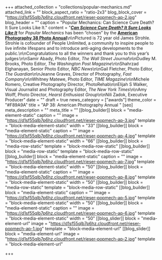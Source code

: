 +++
attached_collection = "collections/popular-mechanics.md"
attached_link = ""
block_aspect_ratio = "ratio-2x3"
blog_block_cover = "https://d1sf55qlb7p6hz.cloudfront.net/rieser-popmech-ap-2.jpg"
blog_header = ""
caption = "Popular Mechanics: Can Science Cure Death? It Sure Looks Like It."
content = "[**_Can Science Cure Death? It Sure Looks Like It_**](https://jesserieser.com/collections/popular-mechanics-longevity) for _Popular Mechanics_ has been “chosen” by the [**American Photography 38 Photo Annual**](https://www.ai-ap.com/slideshow/AP/38/jesse-rieser/)\n\nPictured is 72 year old James Strohle. Strohle is cofounder of People Unlimited, a community to inspire people to live infinite lifespans and to introduce anti-aging developments to the public.\n\nCongratulations to all the winners and thank you to this year’s judges:\n\nSamir Abady, Photo Editor, _The Wall Street Journal_\n\nDudley M. Brooks, Photo Editor, _The Washington Post Magazine_\n\nShahrzad Elghanayan, Senior Photo Editor, _NBC News_\n\nGail Fletcher, Photo Editor, _The Guardian_\n\nJeanne Graves, Director of Photography, _Fast Company_\n\nWhitney Matewe, Photo Editor, _TIME Magazine_\n\nMichele Romero, Creative Photography Director, PhotoRehab\n\nElijah S Walker, Visual Journalist and Photography Editor, _The New York Times_\n\nAmy Wolff, Photo Director, _Hearst Enthusiast Group_\n\nNili Zadok, Executive Producer"
date = ""
draft = true
news_category = ["awards"]
theme_color = "#F89A9A"
title = "AP 38: American Photography Annual "
[seo]
meta_description = ""
meta_title = ""
[[blog_builder]]
block = "media-element-static"
caption = ""
image = "https://d1sf55qlb7p6hz.cloudfront.net/rieser-popmech-ap-3.jpg"
template = "block-media-element-static"
width = "33"
[[blog_builder]]
block = "media-element-static"
caption = ""
image = "https://d1sf55qlb7p6hz.cloudfront.net/rieser-popmech-ap-4.jpg"
template = "block-media-element-static"
width = "66"
[[blog_builder]]
block = "media-row-static"
template = "block-media-row-static"
[[blog_builder]]
block = "media-row-static"
template = "block-media-row-static"
[[blog_builder]]
block = "media-element-static"
caption = ""
image = "https://d1sf55qlb7p6hz.cloudfront.net/rieser-popmech-ap-7.jpg"
template = "block-media-element-static"
width = "50"
[[blog_builder]]
block = "media-element-static"
caption = ""
image = "https://d1sf55qlb7p6hz.cloudfront.net/rieser-popmech-ap-8.jpg"
template = "block-media-element-static"
width = "50"
[[blog_builder]]
block = "media-row-static"
template = "block-media-row-static"
[[blog_builder]]
block = "media-element-static"
caption = ""
image = "https://d1sf55qlb7p6hz.cloudfront.net/rieser-popmech-ap-5.jpg"
template = "block-media-element-static"
width = "50"
[[blog_builder]]
block = "media-element-static"
caption = ""
image = "https://d1sf55qlb7p6hz.cloudfront.net/rieser-popmech-ap-6.jpg"
template = "block-media-element-static"
width = "50"
[[blog_slider]]
block = "media-element-url"
image = "https://d1sf55qlb7p6hz.cloudfront.net/rieser-popmech-ap-1.jpg"
template = "block-media-element-url"
[[blog_slider]]
block = "media-element-url"
image = "https://d1sf55qlb7p6hz.cloudfront.net/rieser-popmech-ap-2.jpg"
template = "block-media-element-url"

+++

